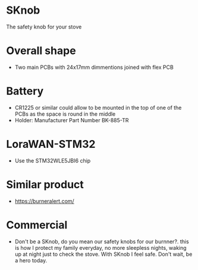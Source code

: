 # SKnob
The safety knob for your stove

# Overall shape
- Two main PCBs with 24x17mm dimmentions joined with flex PCB

# Battery
- CR1225 or similar could allow to be mounted in the top of one of the PCBs as the space is round in the middle
- Holder: Manufacturer Part Number 	BK-885-TR 

# LoraWAN-STM32
- Use the STM32WLE5JBI6 chip 

# Similar product
- https://burneralert.com/


# Commercial
- Don't be a SKnob, do you mean our safety knobs for our burnner?. this is how I protect my family everyday, no more sleepless nights, waking up at night just to check the stove. With SKnob I feel safe. Don't wait, be a hero today.
